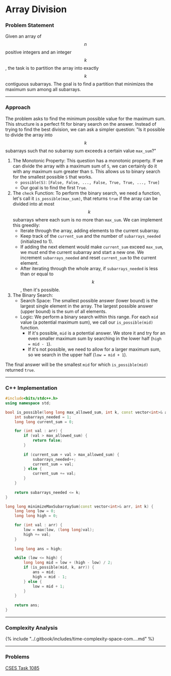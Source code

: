 # Array Division

### Problem Statement

Given an array of $$n$$ positive integers and an integer $$k$$, the task is to partition the array into exactly $$k$$ contiguous subarrays. The goal is to find a partition that minimizes the maximum sum among all subarrays.

***

### Approach

The problem asks to find the minimum possible value for the maximum sum. This structure is a perfect fit for binary search on the answer. Instead of trying to find the best division, we can ask a simpler question: "Is it possible to divide the array into $$k$$ subarrays such that no subarray sum exceeds a certain value `max_sum`?"

1. The Monotonic Property: This question has a monotonic property. If we can divide the array with a maximum sum of `S`, we can certainly do it with any maximum sum greater than `S`. This allows us to binary search for the smallest possible `S` that works.
   * `possible(S)`: `[False, False, ..., False, True, True, ..., True]`
   * Our goal is to find the first `True`.
2. The `check` Function: To perform the binary search, we need a function, let's call it `is_possible(max_sum)`, that returns `true` if the array can be divided into at most $$k$$ subarrays where each sum is no more than `max_sum`. We can implement this greedily:
   * Iterate through the array, adding elements to the current subarray.
   * Keep track of the `current_sum` and the number of `subarrays_needed` (initialized to 1).
   * If adding the next element would make `current_sum` exceed `max_sum`, we must end the current subarray and start a new one. We increment `subarrays_needed` and reset `current_sum` to the current element.
   * After iterating through the whole array, if `subarrays_needed` is less than or equal to $$k$$, then it's possible.
3. The Binary Search:
   * Search Space: The smallest possible answer (lower bound) is the largest single element in the array. The largest possible answer (upper bound) is the sum of all elements.
   * Logic: We perform a binary search within this range. For each `mid` value (a potential maximum sum), we call our `is_possible(mid)` function.
     * If it's possible, `mid` is a potential answer. We store it and try for an even smaller maximum sum by searching in the lower half (`high = mid - 1`).
     * If it's not possible, we need to allow for a larger maximum sum, so we search in the upper half (`low = mid + 1`).

The final answer will be the smallest `mid` for which `is_possible(mid)` returned `true`.

***

### C++ Implementation

```cpp
#include<bits/stdc++.h>
using namespace std;

bool is_possible(long long max_allowed_sum, int k, const vector<int>& arr) {
    int subarrays_needed = 1;
    long long current_sum = 0;

    for (int val : arr) {
        if (val > max_allowed_sum) {
            return false;
        }
        
        if (current_sum + val > max_allowed_sum) {
            subarrays_needed++;
            current_sum = val;
        } else {
            current_sum += val;
        }
    }
    
    return subarrays_needed <= k;
}

long long minimizeMaxSubarraySum(const vector<int>& arr, int k) {
    long long low = 0;
    long long high = 0;

    for (int val : arr) {
        low = max(low, (long long)val);
        high += val;
    }
    
    long long ans = high;

    while (low <= high) {
        long long mid = low + (high - low) / 2;
        if (is_possible(mid, k, arr)) {
            ans = mid;
            high = mid - 1;
        } else {
            low = mid + 1;
        }
    }
    
    return ans;
}
```

***

### Complexity Analysis

{% include "../.gitbook/includes/time-complexity-space-com....md" %}

***

### Problems

[CSES Task 1085](https://cses.fi/problemset/task/1085)
